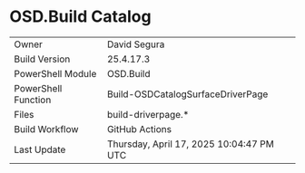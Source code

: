﻿# OSD.Build Catalog

| | |
|-|-|
| Owner | David Segura |
| Build Version | 25.4.17.3 |
| PowerShell Module | OSD.Build |
| PowerShell Function | Build-OSDCatalogSurfaceDriverPage |
| Files | build-driverpage.* |
| Build Workflow | GitHub Actions |
| Last Update | Thursday, April 17, 2025 10:04:47 PM UTC |
